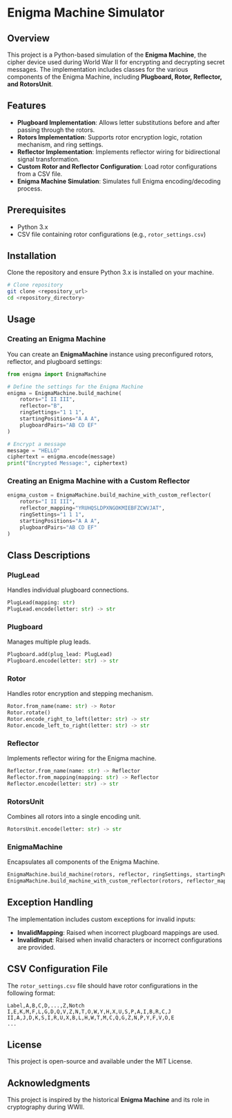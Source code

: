 # Enigma Machine Simulator

## Overview
This project is a Python-based simulation of the **Enigma Machine**, the cipher device used during World War II for encrypting and decrypting secret messages. The implementation includes classes for the various components of the Enigma Machine, including **Plugboard, Rotor, Reflector, and RotorsUnit**.

## Features
- **Plugboard Implementation**: Allows letter substitutions before and after passing through the rotors.
- **Rotors Implementation**: Supports rotor encryption logic, rotation mechanism, and ring settings.
- **Reflector Implementation**: Implements reflector wiring for bidirectional signal transformation.
- **Custom Rotor and Reflector Configuration**: Load rotor configurations from a CSV file.
- **Enigma Machine Simulation**: Simulates full Enigma encoding/decoding process.

## Prerequisites
- Python 3.x
- CSV file containing rotor configurations (e.g., `rotor_settings.csv`)

## Installation
Clone the repository and ensure Python 3.x is installed on your machine.
```bash
# Clone repository
git clone <repository_url>
cd <repository_directory>
```

## Usage
### Creating an Enigma Machine
You can create an **EnigmaMachine** instance using preconfigured rotors, reflector, and plugboard settings:
```python
from enigma import EnigmaMachine

# Define the settings for the Enigma Machine
enigma = EnigmaMachine.build_machine(
    rotors="I II III",
    reflector="B",
    ringSettings="1 1 1",
    startingPositions="A A A",
    plugboardPairs="AB CD EF"
)

# Encrypt a message
message = "HELLO"
ciphertext = enigma.encode(message)
print("Encrypted Message:", ciphertext)
```
### Creating an Enigma Machine with a Custom Reflector
```python
enigma_custom = EnigmaMachine.build_machine_with_custom_reflector(
    rotors="I II III",
    reflector_mapping="YRUHQSLDPXNGOKMIEBFZCWVJAT",
    ringSettings="1 1 1",
    startingPositions="A A A",
    plugboardPairs="AB CD EF"
)
```

## Class Descriptions
### PlugLead
Handles individual plugboard connections.
```python
PlugLead(mapping: str)
PlugLead.encode(letter: str) -> str
```

### Plugboard
Manages multiple plug leads.
```python
Plugboard.add(plug_lead: PlugLead)
Plugboard.encode(letter: str) -> str
```

### Rotor
Handles rotor encryption and stepping mechanism.
```python
Rotor.from_name(name: str) -> Rotor
Rotor.rotate()
Rotor.encode_right_to_left(letter: str) -> str
Rotor.encode_left_to_right(letter: str) -> str
```

### Reflector
Implements reflector wiring for the Enigma machine.
```python
Reflector.from_name(name: str) -> Reflector
Reflector.from_mapping(mapping: str) -> Reflector
Reflector.encode(letter: str) -> str
```

### RotorsUnit
Combines all rotors into a single encoding unit.
```python
RotorsUnit.encode(letter: str) -> str
```

### EnigmaMachine
Encapsulates all components of the Enigma Machine.
```python
EnigmaMachine.build_machine(rotors, reflector, ringSettings, startingPositions, plugboardPairs)
EnigmaMachine.build_machine_with_custom_reflector(rotors, reflector_mapping, ringSettings, startingPositions, plugboardPairs)
```

## Exception Handling
The implementation includes custom exceptions for invalid inputs:
- **InvalidMapping**: Raised when incorrect plugboard mappings are used.
- **InvalidInput**: Raised when invalid characters or incorrect configurations are provided.

## CSV Configuration File
The `rotor_settings.csv` file should have rotor configurations in the following format:
```
Label,A,B,C,D,...,Z,Notch
I,E,K,M,F,L,G,D,Q,V,Z,N,T,O,W,Y,H,X,U,S,P,A,I,B,R,C,J
II,A,J,D,K,S,I,R,U,X,B,L,H,W,T,M,C,Q,G,Z,N,P,Y,F,V,O,E
...
```

## License
This project is open-source and available under the MIT License.

## Acknowledgments
This project is inspired by the historical **Enigma Machine** and its role in cryptography during WWII.

